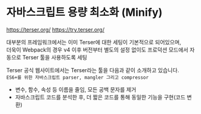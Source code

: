 # 자바스크립트 용량 최소화 (Minify)

https://terser.org/
https://try.terser.org/

대부분의 프레임워크에서는 이미 Terser에 대한 세팅이 기본적으로 되어있으며,  
더욱이 Webpack의 경우 v4 이후 버전부터 별도의 설정 없이도 프로덕션 모드에서 자동으로 Terser 툴을 사용하도록 세팅

Terser 공식 웹사이트에서는 Terser라는 툴을 다음과 같이 소개하고 있습니다.  
`ES6+를 위한 자바스크립트 parser, mangler 그리고 compressor`

- 변수, 함수, 속성 등 이름을 줄임, 모든 공백 문자를 제거
- 자바스크립트 코드를 분석한 후, 더 짧은 코드를 통해 동일한 기능을 구현(코드 변환)
